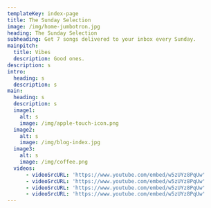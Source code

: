 ```yaml
---
templateKey: index-page
title: The Sunday Selection
image: /img/home-jumbotron.jpg
heading: The Sunday Selection
subheading: Get 7 songs delivered to your inbox every Sunday.
mainpitch:
  title: Vibes
  description: Good ones.
description: s
intro:
  heading: s
  description: s
main:
  heading: s
  description: s
  image1:
    alt: s
    image: /img/apple-touch-icon.png
  image2:
    alt: s
    image: /img/blog-index.jpg
  image3:
    alt: s
    image: /img/coffee.png
  videos:
      - videoSrcURL: 'https://www.youtube.com/embed/w5zUYz8PqUw'
      - videoSrcURL: 'https://www.youtube.com/embed/w5zUYz8PqUw'
      - videoSrcURL: 'https://www.youtube.com/embed/w5zUYz8PqUw'
      - videoSrcURL: 'https://www.youtube.com/embed/w5zUYz8PqUw'
---
```



